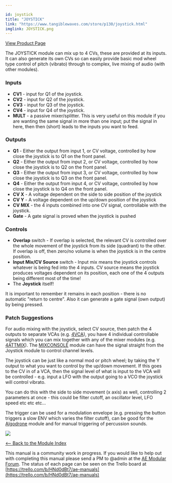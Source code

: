 ```yaml
---

id: joystick
title: "JOYSTICK"
link: "https://www.tangiblewaves.com/store/p130/joystick.html"
imglink: JOYSTICK.png
---
```



[View Product Page](https://www.tangiblewaves.com/store/p130/joystick.html)

The JOYSTICK module can mix up to 4 CVs, these are provided at its inputs. It can also generate its own CVs so can easily provide basic mod wheel type control of pitch (vibrato) through to complex, live mixing of audio (with other modules).

### Inputs

*   **CV1** - input for Q1 of the joystick.
*   **CV2** - input for Q2 of the joystick.
*   **CV3** - input for Q3 of the joystick.
*   **CV4** - input for Q4 of the joystick.
*   **MULT** - a passive mixer/splitter. This is very useful on this module if you are wanting the same signal in more than one input; put the signal in here, then then (short) leads to the inputs you want to feed.

### Outputs

*   **Q1** - Either the output from input 1, or CV voltage, controlled by how close the joystick is to Q1 on the front panel.
*   **Q2** - Either the output from input 2, or CV voltage, controlled by how close the joystick is to Q2 on the front panel.
*   **Q3** - Either the output from input 3, or CV voltage, controlled by how close the joystick is to Q3 on the front panel.
*   **Q4** - Either the output from input 4, or CV voltage, controlled by how close the joystick is to Q4 on the front panel.
*   **CV X** - A voltage dependent on the side to side position of the joystick
*   **CV Y** - A voltage dependent on the up/down position of the joystick
*   **CV MIX** - the 4 inputs combined into one CV signal, controllable with the joystick.
*   **Gate** - A gate signal is proved when the joystick is pushed

### Controls

*   **Overlap** switch - If overlap is selected, the relevant CV is controlled over the whole movement of the joystick from its side (quadrant) to the other. If overlap is off, then zero/no volume is when the joystick is in the centre position.
*   **Input Mix/CV Source** switch - Input mix means the joystick controls whatever is being fed into the 4 inputs. CV source means the joystick produces voltages dependent on its position, each one of the 4 outputs being different most of the time!
*   The **Joystick** itself!

It is important to remember it remains in each position - there is no automatic "return to centre". Also it can generate a gate signal (own output) by being pressed.

### Patch Suggestions

For audio mixing with the joystick, select CV source, then patch the 4 outputs to separate VCAs (e.g. [4VCA](https://wiki.aemodular.com/pmwiki.php/AeManual/4VCA)), you have 4 individual controllable signals which you can mix together with any of the mixer modules (e.g. [4ATTMIX](https://wiki.aemodular.com/pmwiki.php/AeManual/4ATTMIX)). The [MIXCONSOLE](https://wiki.aemodular.com/pmwiki.php/AeManual/MIXCONSOLE) module can have the signal straight from the Joystick module to control channel levels.

The joystick can be just like a normal mod or pitch wheel; by taking the Y output to what you want to control by the up/down movement. If this goes to the CV in of a VCA, then the signal level of what is input to the VCA will be controlled - e.g. input a LFO with the output going to a VCO the joystick will control vibrato.

You can do this with the side to side movement (x axis) as well, controlling 2 parameters at once - this could be filter cutoff, an oscillator level, LFO speed etc etc etc...

The trigger can be used for a modulation envelope (e.g. pressing the button triggers a slow ENV which varies the filter cutoff), can be good for the [Algodrone](https://wiki.aemodular.com/pmwiki.php/AeManual/ALGODRONE) module and for manual triggering of percussion sounds.

[![](/images/th00---JOYSTICK.png.jpg)](https://wiki.aemodular.com/uploads/AeManual/JOYSTICK/JOYSTICK.png "JOYSTICK")

[<-- Back to the Module Index](https://wiki.aemodular.com/pmwiki.php/AeManual/Modules)

This manual is a community work in progress. If you would like to help out with completing this manual please send a PM to @admin at the [AE Modular Forum](http://forum.aemodular.com). The status of each page can be seen on the Trello board at [https://trello.com/b/HNd0dBt7/ae-manuals](https://trello.com/b/HNd0dBt7/ae-manuals)